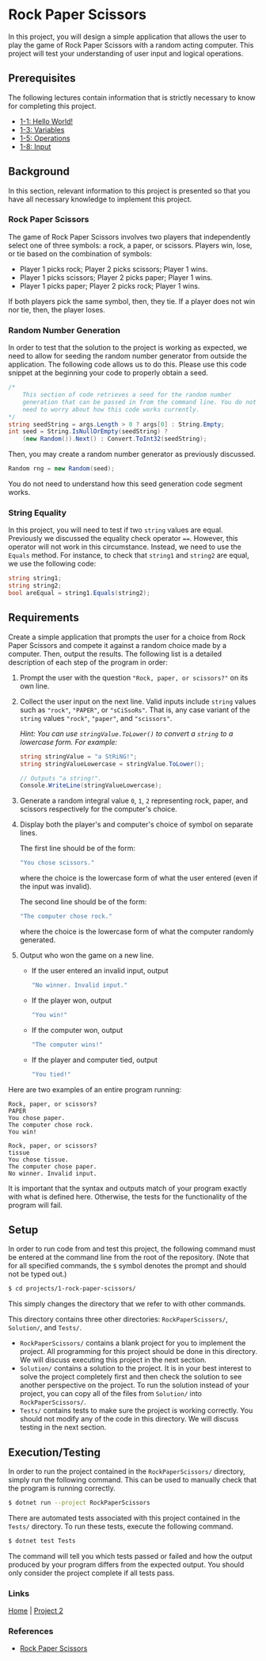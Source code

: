 # Rock Paper Scissors

In this project, you will design a simple application that allows the user to play the game of Rock Paper Scissors with a random acting computer. This project will test your understanding of user input and logical operations.

## Prerequisites

The following lectures contain information that is strictly necessary to know for completing this project.

- [1-1: Hello World!](../../lectures/1-variables/1-hello-world/)
- [1-3: Variables](../../lectures/1-variables/3-variables/)
- [1-5: Operations](../../lectures/1-variables/5-operations/)
- [1-8: Input](../../lectures/1-variables/8-input/)
  
## Background

In this section, relevant information to this project is presented so that you have all necessary knowledge to implement this project.

### Rock Paper Scissors

The game of Rock Paper Scissors involves two players that independently select one of three symbols: a rock, a paper, or scissors. Players win, lose, or tie based on the combination of symbols:

- Player 1 picks rock; Player 2 picks scissors; Player 1 wins.
- Player 1 picks scissors; Player 2 picks paper; Player 1 wins.
- Player 1 picks paper; Player 2 picks rock; Player 1 wins.

If both players pick the same symbol, then, they tie. If a player does not win nor tie, then, the player loses.

### Random Number Generation

In order to test that the solution to the project is working as expected, we need to allow for seeding the random number generator from outside the application. The following code allows us to do this. Please use this code snippet at the beginning your code to properly obtain a seed.

```csharp
/*
    This section of code retrieves a seed for the random number
    generation that can be passed in from the command line. You do not
    need to worry about how this code works currently.
*/
string seedString = args.Length > 0 ? args[0] : String.Empty;
int seed = String.IsNullOrEmpty(seedString) ?
    (new Random()).Next() : Convert.ToInt32(seedString);
```

Then, you may create a random number generator as previously discussed.

```csharp
Random rng = new Random(seed);
```

You do not need to understand how this seed generation code segment works.

### String Equality

In this project, you will need to test if two `string` values are equal. Previously we discussed the equality check operator `==`. However, this operator will not work in this circumstance. Instead, we need to use the `Equals` method. For instance, to check that `string1` and `string2` are equal, we use the following code:

```csharp
string string1;
string string2;
bool areEqual = string1.Equals(string2);
```

## Requirements

Create a simple application that prompts the user for a choice from Rock Paper Scissors and compete it against a random choice made by a computer. Then, output the results. The following list is a detailed description of each step of the program in order:

1. Prompt the user with the question `"Rock, paper, or scissors?"` on its own line.
2. Collect the user input on the next line. Valid inputs include `string` values such as `"rock"`, `"PAPER"`, or `"sCiSsoRs"`. That is, any case variant of the `string` values `"rock"`, `"paper"`, and `"scissors"`.
   
    *Hint: You can use `stringValue.ToLower()` to convert a `string` to a lowercase form. For example:*
    ```csharp
    string stringValue = "a StRiNG!";
    string stringValueLowercase = stringValue.ToLower();

    // Outputs "a string!".
    Console.WriteLine(stringValueLowercase);
    ```
3. Generate a random integral value `0`, `1`, `2` representing rock, paper, and scissors respectively for the computer's choice.
4. Display both the player's and computer's choice of symbol on separate lines.
   
    The first line should be of the form:
    ```csharp
    "You chose scissors."
    ```
    where the choice is the lowercase form of what the user entered (even if the input was invalid).

    The second line should be of the form:
    ```csharp
    "The computer chose rock."
    ```
    where the choice is the lowercase form of what the computer randomly generated.
5. Output who won the game on a new line.
    - If the user entered an invalid input, output
  
        ```csharp
        "No winner. Invalid input."
        ```
    
    - If the player won, output

        ```csharp
        "You win!"
        ```

    - If the computer won, output

        ```csharp
        "The computer wins!"
        ```

    - If the player and computer tied, output

        ```csharp
        "You tied!"
        ```

Here are two examples of an entire program running:
```
Rock, paper, or scissors?
PAPER
You chose paper.
The computer chose rock.
You win!
```

```
Rock, paper, or scissors?
tissue
You chose tissue.
The computer chose paper.
No winner. Invalid input.
```

It is important that the syntax and outputs match of your program exactly with what is defined here. Otherwise, the tests for the functionality of the program will fail.

## Setup

In order to run code from and test this project, the following command must be entered at the command line from the root of the repository. (Note that for all specified commands, the `$` symbol denotes the prompt and should not be typed out.)

```bash
$ cd projects/1-rock-paper-scissors/
```

This simply changes the directory that we refer to with other commands.

This directory contains three other directories: `RockPaperScissors/`, `Solution/`, and `Tests/`.
- `RockPaperScissors/` contains a blank project for you to implement the project. All programming for this project should be done in this directory. We will discuss executing this project in the next section.
- `Solution/` contains a solution to the project. It is in your best interest to solve the project completely first and then check the solution to see another perspective on the project. To run the solution instead of your project, you can copy all of the files from `Solution/` into `RockPaperScissors/`.
- `Tests/` contains tests to make sure the project is working correctly. You should not modify any of the code in this directory. We will discuss testing in the next section.

## Execution/Testing

In order to run the project contained in the `RockPaperScissors/` directory, simply run the following command. This can be used to manually check that the program is running correctly.

```bash
$ dotnet run --project RockPaperScissors
```

There are automated tests associated with this project contained in the `Tests/` directory. To run these tests, execute the following command.

```bash
$ dotnet test Tests
```

The command will tell you which tests passed or failed and how the output produced by your program differs from the expected output. You should only consider the project complete if all tests pass.

### Links
[Home](../../../readme.md) |
[Project 2](../../../projects/2-octave-calculator/)

### References
- [Rock Paper Scissors](https://en.wikipedia.org/wiki/Rock_paper_scissors)